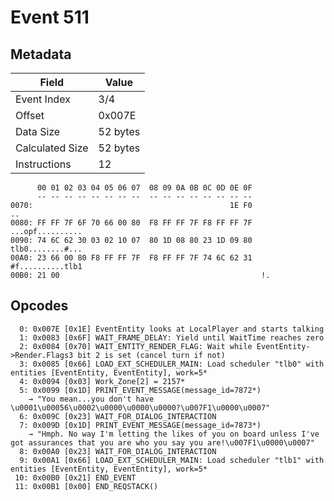 # Event 511

## Metadata

| Field           | Value    |
|-----------------|----------|
| Event Index     | 3/4      |
| Offset          | 0x007E   |
| Data Size       | 52 bytes |
| Calculated Size | 52 bytes |
| Instructions    | 12       |

```
      00 01 02 03 04 05 06 07  08 09 0A 0B 0C 0D 0E 0F
      -- -- -- -- -- -- -- --  -- -- -- -- -- -- -- --
0070:                                            1E F0                ..
0080: FF FF 7F 6F 70 66 00 80  F8 FF FF 7F F8 FF FF 7F  ...opf..........
0090: 74 6C 62 30 03 02 10 07  80 1D 08 80 23 1D 09 80  tlb0........#...
00A0: 23 66 00 80 F8 FF FF 7F  F8 FF FF 7F 74 6C 62 31  #f..........tlb1
00B0: 21 00                                             !.              
```

## Opcodes

```
  0: 0x007E [0x1E] EventEntity looks at LocalPlayer and starts talking
  1: 0x0083 [0x6F] WAIT_FRAME_DELAY: Yield until WaitTime reaches zero
  2: 0x0084 [0x70] WAIT_ENTITY_RENDER_FLAG: Wait while EventEntity->Render.Flags3 bit 2 is set (cancel turn if not)
  3: 0x0085 [0x66] LOAD_EXT_SCHEDULER_MAIN: Load scheduler "tlb0" with entities [EventEntity, EventEntity], work=5*
  4: 0x0094 [0x03] Work_Zone[2] = 2157*
  5: 0x0099 [0x1D] PRINT_EVENT_MESSAGE(message_id=7872*)
    → "You mean...you don't have \u0001\u00056\u0002\u0000\u0000\u0000?\u007F1\u0000\u0007"
  6: 0x009C [0x23] WAIT_FOR_DIALOG_INTERACTION
  7: 0x009D [0x1D] PRINT_EVENT_MESSAGE(message_id=7873*)
    → "Hmph. No way I'm letting the likes of you on board unless I've got assurances that you are who you say you are!\u007F1\u0000\u0007"
  8: 0x00A0 [0x23] WAIT_FOR_DIALOG_INTERACTION
  9: 0x00A1 [0x66] LOAD_EXT_SCHEDULER_MAIN: Load scheduler "tlb1" with entities [EventEntity, EventEntity], work=5*
 10: 0x00B0 [0x21] END_EVENT
 11: 0x00B1 [0x00] END_REQSTACK()
```

